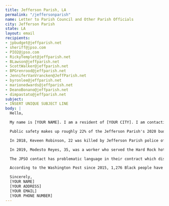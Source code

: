 ```yaml
---
title: Jefferson Parish, LA
permalink: "/jeffersonparish"
name: Letter to Parish Council and Other Parish Officials
city: Jefferson Parish
state: LA
layout: email
recipients:
- jpbudget@jeffparish.net
- sheriff@jpso.com
- PIO2@jpso.com
- RickyTemplet@jeffparish.net
- BLawson@jeffparish.net
- ScottWalker@jeffparish.net
- BPGrenrood@jeffparish.net
- JenniferVanVrancken@JeffParish.net
- byronlee@jeffparish.net
- marionedwards@jeffparish.net
- DeanoBonano@jeffparish.net
- dimpastato@jeffparish.net
subject:
- INSERT UNIQUE SUBJECT LINE
body: |
  Hello,

  My name is [YOUR NAME]. I am a resident of [YOUR CITY]. I am contacting you to demand a significant reduction to the $118 million that is currently allocated to public safety and its functions in the fiscal budget of 2020, and for a formal review of the Jefferson Parish Sheriff’s Office from an independent party that has no affiliation with JPSO.

  Public safety makes up roughly 22% of the Jefferson Parish's 2020 budget, while other important public services do not receive even half as much funding. By reducing police funding, we can reallocate those funds into housing, education, sanitation and other community efforts and local organizations, while preventing future police brutality and violence.

  In 2018, Keveen Robinson, 22 was killed by Jefferson Parish police officers. His death was released as a homicide, but the four officers were only relinquished to office duty. They should be prosecuted for murder (WDSU.com).

  In 2019, Modesto Reyes, 35, was a worker who served the Hard Rock hotel collapse. In 2020, Modesto Reyes was killed by Jefferson Parish police officers. They thought his phone was a gun. He recorded this on his phone, but the JPSO won’t release the footage.

  The JPSO contact has problematic language in their contract which disqualifies complaints, restricts/delays interrogation, gives officers unfair access to information, limits oversight/discipline, and erases misconduct records (checkthepolice.org). JPSO’s past behavior indicates that they have a pattern of misconduct that needs to be confronted. This is why I demand JPSO’s contract to be reviewed by an external party that has no affiliation with JPSO.

  According to the Washington Post since 2015, 1,276 Black people have been shot and killed by the police, not including those who have died in police custody or were killed using other methods. Police forces across the United States have proved that reforming the police department will not properly address or end police brutality. Jefferson Parish citizens need and deserve policing alternatives like community-led public safety and more investments into the following community services: housing, sanitation, mental health and trauma services, education and after-school care, sustainability efforts, healthcare and employment opportunities.

  Sincerely,
  [YOUR NAME]
  [YOUR ADDRESS]
  [YOUR EMAIL]
  [YOUR PHONE NUMBER]
---
```

